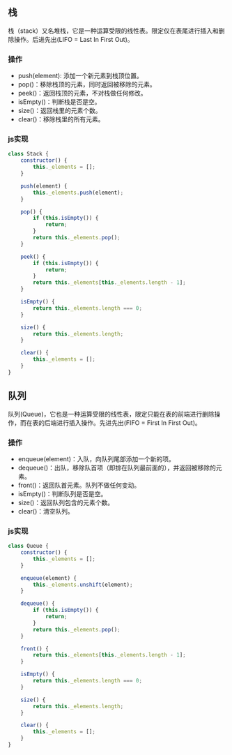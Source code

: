 ## 栈
栈（stack）又名堆栈，它是一种运算受限的线性表。限定仅在表尾进行插入和删除操作。后进先出(LIFO = Last In First Out)。

### 操作
* push(element): 添加一个新元素到栈顶位置。
* pop()：移除栈顶的元素，同时返回被移除的元素。
* peek()：返回栈顶的元素，不对栈做任何修改。
* isEmpty()：判断栈是否是空。
* size()：返回栈里的元素个数。
* clear()：移除栈里的所有元素。

### js实现
```js
class Stack {
    constructor() {
        this._elements = [];
    }

    push(element) {
        this._elements.push(element);
    }

    pop() {
        if (this.isEmpty()) {
            return;
        }
        return this._elements.pop();
    }

    peek() {
        if (this.isEmpty()) {
            return;
        }
        return this._elements[this._elements.length - 1];
    }

    isEmpty() {
        return this._elements.length === 0;
    }

    size() {
        return this._elements.length;
    }

    clear() {
        this._elements = [];
    }
}
```

## 队列
队列(Queue)，它也是一种运算受限的线性表，限定只能在表的前端进行删除操作，而在表的后端进行插入操作。先进先出(FIFO = First In First Out)。

### 操作
* enqueue(element)：入队，向队列尾部添加一个新的项。
* dequeue()：出队，移除队首项（即排在队列最前面的），并返回被移除的元素。
* front()：返回队首元素。队列不做任何变动。
* isEmpty()：判断队列是否是空。
* size()：返回队列包含的元素个数。
* clear()：清空队列。

### js实现
```js
class Queue {
    constructor() {
        this._elements = [];
    }

    enqueue(element) {
        this._elements.unshift(element);
    }

    dequeue() {
        if (this.isEmpty()) {
            return;
        }
        return this._elements.pop();
    }

    front() {
        return this._elements[this._elements.length - 1];
    }

    isEmpty() {
        return this._elements.length === 0;
    }

    size() {
        return this._elements.length;
    }

    clear() {
        this._elements = [];
    }
}
```